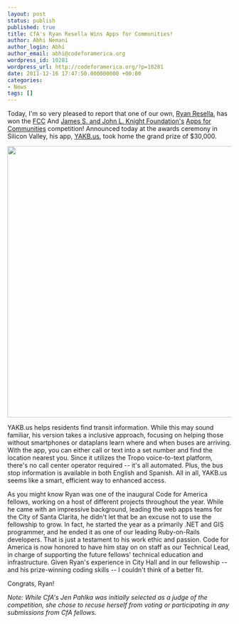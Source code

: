 ```yaml
---
layout: post
status: publish
published: true
title: CfA's Ryan Resella Wins Apps for Communities!
author: Abhi Nemani
author_login: Abhi
author_email: abhi@codeforamerica.org
wordpress_id: 10281
wordpress_url: http://codeforamerica.org/?p=10281
date: 2011-12-16 17:47:50.000000000 +00:00
categories:
- News
tags: []
---
```

Today, I'm so very pleased to report that one of our own, <a href="http://codeforamerica.org/author/ryan">Ryan Resella</a>, has won the <a href="http://fcc.gov">FCC</a> And <a href="http://knightfoundation.org">James S. and John L. Knight Foundation's</a> <a href="http://appsforcommunities.challenge.gov/">Apps for Communities</a> competition! Announced today at the awards ceremony in Silicon Valley, his app, <a href="http://YAKB.us">YAKB.us</a>, took home the grand prize of $30,000.

<a href="http://codeforamerica.org/wp-content/uploads/2011/12/yakbus.png"><img src="http://codeforamerica.org/wp-content/uploads/2011/12/yakbus.png" alt="" title="yakbus" width="610" class="aligncenter size-full wp-image-10289" /></a>

YAKB.us helps residents find transit information. While this may sound familiar, his version takes a inclusive approach, focusing on helping those without smartphones or dataplans learn where and when buses are arriving. With the app, you can either call or text into a set number and find the location nearest you. Since it utilizes the Tropo voice-to-text platform, there's no call center operator required -- it's all automated. Plus, the bus stop information is available in both English and Spanish. All in all, YAKB.us seems like a smart, efficient way to enhanced access.

As you might know Ryan was one of the inaugural Code for America fellows, working on a host of different projects throughout the year. While he came with an impressive background, leading the web apps teams for the City of Santa Clarita, he didn't let that be an excuse not to use the fellowship to grow. In fact, he started the year as a primarily .NET and GIS programmer, and he ended it as one of our leading Ruby-on-Rails developers. That is just a testament to his work ethic and passion. Code for America is now honored to have him stay on on staff as our Technical Lead, in charge of supporting the future fellows' technical education and infrastructure. Given Ryan's experience in City Hall and in our fellowship -- and his prize-winning coding skills -- I couldn't think of a better fit.

Congrats, Ryan!

<em>Note: While CfA's Jen Pahlka was initially selected as a judge of the competition, she chose to recuse herself from voting or participating in any submissions from CfA fellows.</em>
